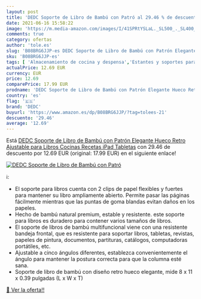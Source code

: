 ```yaml
---
layout: post
title: 'DEDC Soporte de Libro de Bambú con Patró al 29.46 % de descuento'
date: 2021-06-16 15:58:22
image: 'https://m.media-amazon.com/images/I/41SPRtYSLaL._SL500_._SL400_.jpg'
comments: true
category: ofertas
author: 'tole.es'
slug: 'B08BRG6JJP-es DEDC Soporte de Libro de Bambú con Patrón Elegante Hueco...'
sku: 'B08BRG6JJP-es'
tags: [ 'Almacenamiento de cocina y despensa','Estantes y soportes para cocina','Hogar y cocina','Soportes para libros de cocina','dedc','ipad', ]
actualPrice: 12.69 EUR
currency: EUR
price: 12.69
comparePrice: 17.99 EUR
prodname: 'DEDC Soporte de Libro de Bambú con Patrón Elegante Hueco Retro  Ajustable  para Libros  Cocinas  Recetas  iPad  Tabletas'
country: 'es'
flag: '🇪🇸'
brand: 'DEDC'
buyurl: 'https://www.amazon.es/dp/B08BRG6JJP/?tag=tolees-21'
descuento: '29.46'
average: '12.69'
---
```


Está [DEDC Soporte de Libro de Bambú con Patrón Elegante Hueco Retro  Ajustable  para Libros  Cocinas  Recetas  iPad  Tabletas](https://www.amazon.es/dp/B08BRG6JJP/?tag=tolees-21) con 29.46 de descuento por 12.69 EUR (original: 17.99 EUR) en el siguiente enlace!

[![DEDC Soporte de Libro de Bambú con Patró](https://m.media-amazon.com/images/I/41SPRtYSLaL._SL500_._SL400_.jpg)](https://www.amazon.es/dp/B08BRG6JJP/?tag=tolees-21)

ℹ️:

- El soporte para libros cuenta con 2 clips de papel flexibles y fuertes para mantener su libro ampliamente abierto. Permite pasar las páginas fácilmente mientras que las puntas de goma blandas evitan daños en los papeles.
- Hecho de bambú natural premium, estable y resistente. este soporte para libros es duradero para contener varios tamaños de libros.
- El soporte de libros de bambú multifuncional viene con una resistente bandeja frontal, que es resistente para soportar libros, tabletas, revistas, papeles de pintura, documentos, partituras, catálogos, computadoras portátiles, etc.
- Ajustable a cinco ángulos diferentes, establezca convenientemente el ángulo para mantener la postura correcta para que la columna esté sana.
- Soporte de libro de bambú con diseño retro hueco elegante, mide 8 x 11 x 0.39 pulgadas (L x W x T)

[🛒 Ver la oferta!!](https://www.amazon.es/dp/B08BRG6JJP/?tag=tolees-21)
